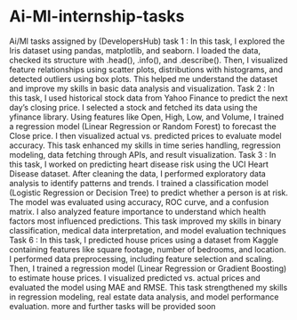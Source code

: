 # Ai-Ml-internship-tasks
Ai/Ml tasks assigned by (DevelopersHub)
task 1 : In this task, I explored the Iris dataset using pandas, matplotlib, and seaborn. I loaded the data, checked its structure with .head(), .info(), and .describe(). Then, I visualized feature relationships using scatter plots, distributions with histograms, and detected outliers using box plots. This helped me understand the dataset and improve my skills in basic data analysis and visualization.
Task 2 : In this task, I used historical stock data from Yahoo Finance to predict the next day’s closing price. I selected a stock and fetched its data using the yfinance library. Using features like Open, High, Low, and Volume, I trained a regression model (Linear Regression or Random Forest) to forecast the Close price. I then visualized actual vs. predicted prices to evaluate model accuracy. This task enhanced my skills in time series handling, regression modeling, data fetching through APIs, and result visualization.
Task 3 : In this task, I worked on predicting heart disease risk using the UCI Heart Disease dataset. After cleaning the data, I performed exploratory data analysis to identify patterns and trends. I trained a classification model (Logistic Regression or Decision Tree) to predict whether a person is at risk. The model was evaluated using accuracy, ROC curve, and a confusion matrix. I also analyzed feature importance to understand which health factors most influenced predictions. This task improved my skills in binary classification, medical data interpretation, and model evaluation techniques
Task 6 : In this task, I predicted house prices using a dataset from Kaggle containing features like square footage, number of bedrooms, and location. I performed data preprocessing, including feature selection and scaling. Then, I trained a regression model (Linear Regression or Gradient Boosting) to estimate house prices. I visualized predicted vs. actual prices and evaluated the model using MAE and RMSE. This task strengthened my skills in regression modeling, real estate data analysis, and model performance evaluation.
more and further tasks will be provided soon 
